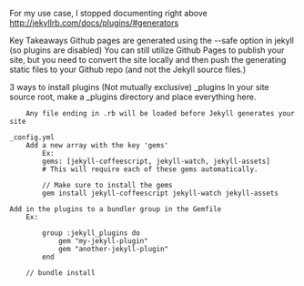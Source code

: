 For my use case, I stopped documenting right above
	http://jekyllrb.com/docs/plugins/#generators

Key Takeaways
	Github pages are generated using the --safe option in jekyll (so plugins are disabled)
		You can still utilize Github Pages to publish your site, but you need to convert the site locally and then push the generating static files to your Github repo (and not the Jekyll source files.)

3 ways to install plugins (Not mutually exclusive)
	_plugins
		In your site source root, make a _plugins directory and place everything here.

		Any file ending in .rb will be loaded before Jekyll generates your site

	_config.yml
		Add a new array with the key 'gems'
			Ex:
			gems: [jekyll-coffeescript, jekyll-watch, jekyll-assets]
			# This will require each of these gems automatically.

			// Make sure to install the gems
			gem install jekyll-coffeescript jekyll-watch jekyll-assets

	Add in the plugins to a bundler group in the Gemfile
		Ex: 
		
			group :jekyll_plugins do
   				gem "my-jekyll-plugin"
   				gem "another-jekyll-plugin"
 			end

 		// bundle install

